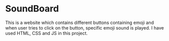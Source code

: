 # SoundBoard
This is a website which contains different buttons containing emoji and when user tries to click on the button, specific emoji sound is played. 
I have used HTML, CSS and JS in this project.

